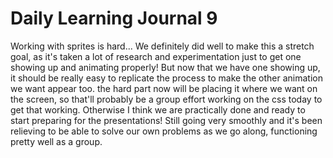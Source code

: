 # **Daily Learning Journal 9**

Working with sprites is hard... We definitely did well to make this a stretch goal, as it's taken a lot of research and experimentation just to get one showing up and animating properly! But now that we have one showing up, it should be really easy to replicate the process to make the other animation we want appear too.  the hard part now will be placing it where we want on the screen, so that'll probably be a group effort working on the css today to get that working.  Otherwise I think we are practically done and ready to start preparing for the presentations! Still going very smoothly and it's been relieving to be able to solve our own problems as we go along, functioning pretty well as a group.  
